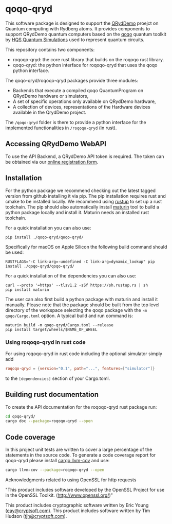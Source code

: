 # qoqo-qryd

This software package is designed to support the [QRydDemo](https://thequantumlaend.de/qryddemo/) proejct on Quantum computing with Rydberg atoms. It provides components to support QRydDemo quantum computers based on the [qoqo](https://github.com/HQSquantumsimulations/qoqo) quantum toolkit by [HQS Quantum Simulations](https://quantumsimulations.de) used to represent quantum circuits.

This repository contains two components:

* roqoqo-qryd: the core rust library that builds on the roqoqo rust library.
* qoqo-qryd: the python interface for roqoqo-qryd that uses the qoqo python interface.

The qoqo-qryd/roqoqo-qryd packages provide three modules:

* Backends that execute a compiled qoqo QuantumProgram on QRydDemo hardware or simulators,
* A set of specific operations only available on QRydDemo hardware,
* A collection of devices, representations of the Hardware devices available in the QrydDemo project.

The `/qoqo-qryd` folder is there to provide a python interface for the implemented functionalities in `/roqoqo-qryd` (in rust).


## Accessing QRydDemo WebAPI

To use the API Backend, a QRydDemo API token is required. The token can be obtained via our [online registration form](https://thequantumlaend.de/get-access/).


## Installation

For the python package we recommend checking out the latest tagged version from github installing it via pip. The pip installation requires rust and cmake to be installed locally. We recommend using [rustup](https://rustup.rs) to set up a rust toolchain. The pip should also automatically install  [maturin](https://github.com/PyO3/maturin) tool to build a python package locally and install it.
Maturin needs an installed rust toolchain.

For a quick installation you can also use:

```shell
pip install ./qoqo-qryd/qoqo-qryd/
```

Specifically for macOS on Apple Silicon the following build command should be used:

```shell
RUSTFLAGS="-C link-arg=-undefined -C link-arg=dynamic_lookup" pip install ./qoqo-qryd/qoqo-qryd/
```

For a quick installation of the dependencies you can also use:

```shell
curl --proto '=https' --tlsv1.2 -sSf https://sh.rustup.rs | sh
pip install maturin
```

The user can also first build a python package with maturin and install it manually. Please note that the package should be built from the top level directory of the workspace selecting the qoqo package with the `-m qoqo/Cargo.toml` option.
A typical build and run command is:

```shell
maturin build -m qoqo-qryd/Cargo.toml --release
pip install target/wheels/$NAME_OF_WHEEL
```

### Using roqoqo-qryd in rust code

For using roqoqo-qryd in rust code including the optional simulator simply add

```toml
roqoqo-qryd = {version="0.1", path="...", features=["simulator"]}
```

to the `[dependencies]` section of your Cargo.toml.

## Building rust documentation

To create the API documentation for the roqoqo-qryd rust package run:

```bash
cd qoqo-qryd/
cargo doc --package=roqoqo-qryd --open
```

## Code coverage

In this project unit tests are written to cover a large percentage of the statements in the source code. To generate a code coverage report for qoqo-qryd please install [cargo llvm-cov](https://github.com/taiki-e/cargo-llvm-cov) and use:

```bash
cargo llvm-cov --package=roqoqo-qryd --open
```

Acknowledgments related to using OpenSSL for http requests

"This product includes software developed by the OpenSSL Project
for use in the OpenSSL Toolkit. (http://www.openssl.org/)"

This product includes cryptographic software written by Eric Young
(eay@cryptsoft.com).  This product includes software written by Tim
Hudson (tjh@cryptsoft.com).